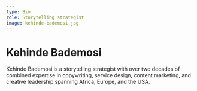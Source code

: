 ```yaml
---
type: Bio
role: Storytelling strategist
image: kehinde-bademosi.jpg
---
```


# Kehinde Bademosi

Kehinde Bademosi is a storytelling strategist with over two decades of combined expertise in copywriting, service design, content marketing, and creative leadership spanning Africa, Europe, and the USA.
